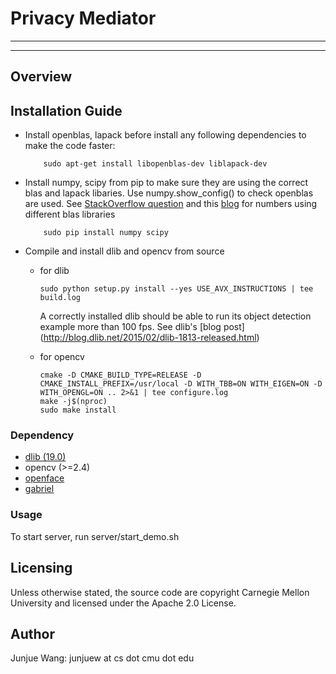 # Privacy Mediator

---

---

## Overview ##

## Installation Guide ##
+ Install openblas, lapack before install any following dependencies to make the code faster:

          sudo apt-get install libopenblas-dev liblapack-dev          

+ Install numpy, scipy from pip to make sure they are using the correct blas and lapack libaries. Use numpy.show_config() to check openblas are used. See [StackOverflow question](http://stackoverflow.com/questions/21671040/link-atlas-mkl-to-an-installed-numpy/21673585#21673585) and this [blog](http://gromgull.net/blog/2013/07/multithreaded-scipynumpy-with-openblas-on-debian/) for numbers using different blas libraries

          sudo pip install numpy scipy


+ Compile and install dlib and opencv from source
  + for dlib

        sudo python setup.py install --yes USE_AVX_INSTRUCTIONS | tee build.log

    A correctly installed dlib should be able to run its object detection example more than 100 fps. See dlib's [blog post] (http://blog.dlib.net/2015/02/dlib-1813-released.html)

  + for opencv

        cmake -D CMAKE_BUILD_TYPE=RELEASE -D CMAKE_INSTALL_PREFIX=/usr/local -D WITH_TBB=ON WITH_EIGEN=ON -D WITH_OPENGL=ON .. 2>&1 | tee configure.log
        make -j$(nproc)
        sudo make install

### Dependency ###
* [dlib (19.0)](https://github.com/davisking/dlib/releases/tag/v19.0)
* opencv (>=2.4)
* [openface](https://github.com/cmusatyalab/openface/releases/tag/0.2.1)
* [gabriel](https://github.com/cmusatyalab/gabriel/releases/tag/mobisys2016submission)

### Usage ###
To start server, run server/start_demo.sh

## Licensing ##
Unless otherwise stated, the source code are copyright Carnegie Mellon University and licensed under the Apache 2.0 License.

## Author ##
Junjue Wang: junjuew at cs dot cmu dot edu

